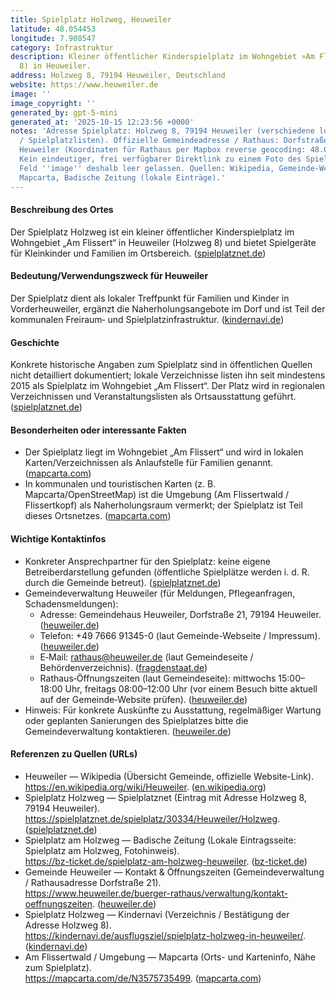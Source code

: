 ```yaml
---
title: Spielplatz Holzweg, Heuweiler
latitude: 48.054453
longitude: 7.908547
category: Infrastruktur
description: Kleiner öffentlicher Kinderspielplatz im Wohngebiet »Am Flissert« (Holzweg
  8) in Heuweiler.
address: Holzweg 8, 79194 Heuweiler, Deutschland
website: https://www.heuweiler.de
image: ''
image_copyright: ''
generated_by: gpt-5-mini
generated_at: '2025-10-15 12:23:56 +0000'
notes: 'Adresse Spielplatz: Holzweg 8, 79194 Heuweiler (verschiedene lokale Verzeichnisse
  / Spielplatzlisten). Offizielle Gemeindeadresse / Rathaus: Dorfstraße 21, 79194
  Heuweiler (Koordinaten für Rathaus per Mapbox reverse geocoding: 48.051713, 7.903225).
  Kein eindeutiger, frei verfügbarer Direktlink zu einem Foto des Spielplatzes gefunden;
  Feld ''image'' deshalb leer gelassen. Quellen: Wikipedia, Gemeinde-Website, Spielplatz-Verzeichnisse,
  Mapcarta, Badische Zeitung (lokale Einträge).'
---
```

#### Beschreibung des Ortes
Der Spielplatz Holzweg ist ein kleiner öffentlicher Kinderspielplatz im Wohngebiet „Am Flissert“ in Heuweiler (Holzweg 8) und bietet Spielgeräte für Kleinkinder und Familien im Ortsbereich. ([spielplatznet.de](https://spielplatznet.de/spielplatz/30334/Heuweiler/Holzweg))

#### Bedeutung/Verwendungszweck für Heuweiler
Der Spielplatz dient als lokaler Treffpunkt für Familien und Kinder in Vorderheuweiler, ergänzt die Naherholungsangebote im Dorf und ist Teil der kommunalen Freiraum‑ und Spielplatzinfrastruktur. ([kindernavi.de](https://kindernavi.de/ausflugsziel/spielplatz-holzweg-in-heuweiler/?utm_source=openai))

#### Geschichte
Konkrete historische Angaben zum Spielplatz sind in öffentlichen Quellen nicht detailliert dokumentiert; lokale Verzeichnisse listen ihn seit mindestens 2015 als Spielplatz im Wohngebiet „Am Flissert“. Der Platz wird in regionalen Verzeichnissen und Veranstaltungslisten als Ortsausstattung geführt. ([spielplatznet.de](https://spielplatznet.de/spielplatz/30334/Heuweiler/Holzweg))

#### Besonderheiten oder interessante Fakten
- Der Spielplatz liegt im Wohngebiet „Am Flissert“ und wird in lokalen Karten/Verzeichnissen als Anlaufstelle für Familien genannt. ([mapcarta.com](https://mapcarta.com/de/N3575735499))  
- In kommunalen und touristischen Karten (z. B. Mapcarta/OpenStreetMap) ist die Umgebung (Am Flissertwald / Flissertkopf) als Naherholungsraum vermerkt; der Spielplatz ist Teil dieses Ortsnetzes. ([mapcarta.com](https://mapcarta.com/de/N3575735499))

#### Wichtige Kontaktinfos
- Konkreter Ansprechpartner für den Spielplatz: keine eigene Betreiberdarstellung gefunden (öffentliche Spielplätze werden i. d. R. durch die Gemeinde betreut). ([spielplatznet.de](https://spielplatznet.de/spielplatz/30334/Heuweiler/Holzweg))  
- Gemeindeverwaltung Heuweiler (für Meldungen, Pflegeanfragen, Schadensmeldungen):
  - Adresse: Gemeindehaus Heuweiler, Dorfstraße 21, 79194 Heuweiler. ([heuweiler.de](https://www.heuweiler.de/buerger-rathaus/verwaltung/kontakt-oeffnungszeiten?utm_source=openai))  
  - Telefon: +49 7666 91345-0 (laut Gemeinde-Webseite / Impressum). ([heuweiler.de](https://www.heuweiler.de/buerger-rathaus/verwaltung/kontakt-oeffnungszeiten?utm_source=openai))  
  - E‑Mail: rathaus@heuweiler.de (laut Gemeindeseite / Behördenverzeichnis). ([fragdenstaat.de](https://fragdenstaat.de/behoerde/8310/gemeinde-heuweiler/?utm_source=openai))  
  - Rathaus‑Öffnungszeiten (laut Gemeindeseite): mittwochs 15:00–18:00 Uhr, freitags 08:00–12:00 Uhr (vor einem Besuch bitte aktuell auf der Gemeinde‑Website prüfen). ([heuweiler.de](https://www.heuweiler.de/buerger-rathaus/verwaltung/kontakt-oeffnungszeiten?utm_source=openai))
- Hinweis: Für konkrete Auskünfte zu Ausstattung, regelmäßiger Wartung oder geplanten Sanierungen des Spielplatzes bitte die Gemeindeverwaltung kontaktieren. ([heuweiler.de](https://www.heuweiler.de/buerger-rathaus/verwaltung/kontakt-oeffnungszeiten?utm_source=openai))

#### Referenzen zu Quellen (URLs)
- Heuweiler — Wikipedia (Übersicht Gemeinde, offizielle Website-Link).  
  https://en.wikipedia.org/wiki/Heuweiler. ([en.wikipedia.org](https://en.wikipedia.org/wiki/Heuweiler))
- Spielplatz Holzweg — Spielplatznet (Eintrag mit Adresse Holzweg 8, 79194 Heuweiler).  
  https://spielplatznet.de/spielplatz/30334/Heuweiler/Holzweg. ([spielplatznet.de](https://spielplatznet.de/spielplatz/30334/Heuweiler/Holzweg))
- Spielplatz am Holzweg — Badische Zeitung (Lokale Eintragsseite: Spielplatz am Holzweg, Fotohinweis).  
  https://bz-ticket.de/spielplatz-am-holzweg-heuweiler. ([bz-ticket.de](https://bz-ticket.de/spielplatz-am-holzweg-heuweiler?utm_source=openai))
- Gemeinde Heuweiler — Kontakt & Öffnungszeiten (Gemeindeverwaltung / Rathausadresse Dorfstraße 21).  
  https://www.heuweiler.de/buerger-rathaus/verwaltung/kontakt-oeffnungszeiten. ([heuweiler.de](https://www.heuweiler.de/buerger-rathaus/verwaltung/kontakt-oeffnungszeiten?utm_source=openai))
- Spielplatz Holzweg — Kindernavi (Verzeichnis / Bestätigung der Adresse Holzweg 8).  
  https://kindernavi.de/ausflugsziel/spielplatz-holzweg-in-heuweiler/. ([kindernavi.de](https://kindernavi.de/ausflugsziel/spielplatz-holzweg-in-heuweiler/?utm_source=openai))
- Am Flissertwald / Umgebung — Mapcarta (Orts- und Karteninfo, Nähe zum Spielplatz).  
  https://mapcarta.com/de/N3575735499. ([mapcarta.com](https://mapcarta.com/de/N3575735499))